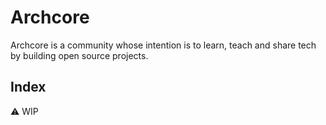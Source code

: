 # Archcore

Archcore is a community whose intention is to learn, teach and share tech by building open source projects.

## Index

⚠️ WIP
